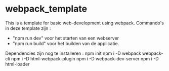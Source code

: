 # webpack_template
This is a template for basic web-development using webpack.
Commando's in deze template zijn : 
- "npm run dev" voor het starten van een webserver
- "npm run build" voor het builden van de applicatie.

Dependencies zijn nog te installeren : 
npm init
npm i -D webpack webpack-cli
npm i -D html-webpack-plugin
npm i -D webpack-dev-server
npm i -D html-loader
